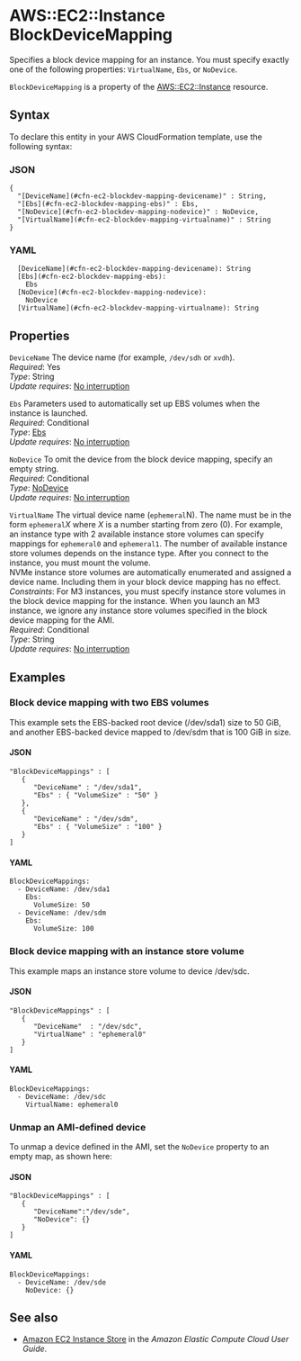 # AWS::EC2::Instance BlockDeviceMapping<a name="aws-properties-ec2-blockdev-mapping"></a>

Specifies a block device mapping for an instance\. You must specify exactly one of the following properties: `VirtualName`, `Ebs`, or `NoDevice`\.

`BlockDeviceMapping` is a property of the [AWS::EC2::Instance](https://docs.aws.amazon.com/AWSCloudFormation/latest/UserGuide/aws-properties-ec2-instance.html) resource\.

## Syntax<a name="aws-properties-ec2-blockdev-mapping-syntax"></a>

To declare this entity in your AWS CloudFormation template, use the following syntax:

### JSON<a name="aws-properties-ec2-blockdev-mapping-syntax.json"></a>

```
{
  "[DeviceName](#cfn-ec2-blockdev-mapping-devicename)" : String,
  "[Ebs](#cfn-ec2-blockdev-mapping-ebs)" : Ebs,
  "[NoDevice](#cfn-ec2-blockdev-mapping-nodevice)" : NoDevice,
  "[VirtualName](#cfn-ec2-blockdev-mapping-virtualname)" : String
}
```

### YAML<a name="aws-properties-ec2-blockdev-mapping-syntax.yaml"></a>

```
  [DeviceName](#cfn-ec2-blockdev-mapping-devicename): String
  [Ebs](#cfn-ec2-blockdev-mapping-ebs): 
    Ebs
  [NoDevice](#cfn-ec2-blockdev-mapping-nodevice): 
    NoDevice
  [VirtualName](#cfn-ec2-blockdev-mapping-virtualname): String
```

## Properties<a name="aws-properties-ec2-blockdev-mapping-properties"></a>

`DeviceName`  <a name="cfn-ec2-blockdev-mapping-devicename"></a>
The device name \(for example, `/dev/sdh` or `xvdh`\)\.  
*Required*: Yes  
*Type*: String  
*Update requires*: [No interruption](https://docs.aws.amazon.com/AWSCloudFormation/latest/UserGuide/using-cfn-updating-stacks-update-behaviors.html#update-no-interrupt)

`Ebs`  <a name="cfn-ec2-blockdev-mapping-ebs"></a>
Parameters used to automatically set up EBS volumes when the instance is launched\.  
*Required*: Conditional  
*Type*: [Ebs](aws-properties-ec2-blockdev-template.md)  
*Update requires*: [No interruption](https://docs.aws.amazon.com/AWSCloudFormation/latest/UserGuide/using-cfn-updating-stacks-update-behaviors.html#update-no-interrupt)

`NoDevice`  <a name="cfn-ec2-blockdev-mapping-nodevice"></a>
To omit the device from the block device mapping, specify an empty string\.  
*Required*: Conditional  
*Type*: [NoDevice](aws-properties-ec2-instance-nodevice.md)  
*Update requires*: [No interruption](https://docs.aws.amazon.com/AWSCloudFormation/latest/UserGuide/using-cfn-updating-stacks-update-behaviors.html#update-no-interrupt)

`VirtualName`  <a name="cfn-ec2-blockdev-mapping-virtualname"></a>
The virtual device name \(`ephemeral`N\)\. The name must be in the form `ephemeral`*X* where *X* is a number starting from zero \(0\)\. For example, an instance type with 2 available instance store volumes can specify mappings for `ephemeral0` and `ephemeral1`\. The number of available instance store volumes depends on the instance type\. After you connect to the instance, you must mount the volume\.  
NVMe instance store volumes are automatically enumerated and assigned a device name\. Including them in your block device mapping has no effect\.  
 *Constraints*: For M3 instances, you must specify instance store volumes in the block device mapping for the instance\. When you launch an M3 instance, we ignore any instance store volumes specified in the block device mapping for the AMI\.  
*Required*: Conditional  
*Type*: String  
*Update requires*: [No interruption](https://docs.aws.amazon.com/AWSCloudFormation/latest/UserGuide/using-cfn-updating-stacks-update-behaviors.html#update-no-interrupt)

## Examples<a name="aws-properties-ec2-blockdev-mapping--examples"></a>

### Block device mapping with two EBS volumes<a name="aws-properties-ec2-blockdev-mapping--examples--Block_device_mapping_with_two_EBS_volumes"></a>

This example sets the EBS\-backed root device \(/dev/sda1\) size to 50 GiB, and another EBS\-backed device mapped to /dev/sdm that is 100 GiB in size\.

#### JSON<a name="aws-properties-ec2-blockdev-mapping--examples--Block_device_mapping_with_two_EBS_volumes--json"></a>

```
"BlockDeviceMappings" : [
   {
      "DeviceName" : "/dev/sda1",
      "Ebs" : { "VolumeSize" : "50" }
   },
   {
      "DeviceName" : "/dev/sdm",
      "Ebs" : { "VolumeSize" : "100" }
   }
]
```

#### YAML<a name="aws-properties-ec2-blockdev-mapping--examples--Block_device_mapping_with_two_EBS_volumes--yaml"></a>

```
BlockDeviceMappings:
  - DeviceName: /dev/sda1
    Ebs:
      VolumeSize: 50
  - DeviceName: /dev/sdm
    Ebs:
      VolumeSize: 100
```

### Block device mapping with an instance store volume<a name="aws-properties-ec2-blockdev-mapping--examples--Block_device_mapping_with_an_instance_store_volume"></a>

This example maps an instance store volume to device /dev/sdc\.

#### JSON<a name="aws-properties-ec2-blockdev-mapping--examples--Block_device_mapping_with_an_instance_store_volume--json"></a>

```
"BlockDeviceMappings" : [
   {
      "DeviceName"  : "/dev/sdc",
      "VirtualName" : "ephemeral0"
   }
]
```

#### YAML<a name="aws-properties-ec2-blockdev-mapping--examples--Block_device_mapping_with_an_instance_store_volume--yaml"></a>

```
BlockDeviceMappings:
  - DeviceName: /dev/sdc
    VirtualName: ephemeral0
```

### Unmap an AMI\-defined device<a name="aws-properties-ec2-blockdev-mapping--examples--Unmap_an_AMI-defined_device"></a>

To unmap a device defined in the AMI, set the `NoDevice` property to an empty map, as shown here:

#### JSON<a name="aws-properties-ec2-blockdev-mapping--examples--Unmap_an_AMI-defined_device--json"></a>

```
"BlockDeviceMappings" : [
   {
      "DeviceName":"/dev/sde",
      "NoDevice": {}
   }
]
```

#### YAML<a name="aws-properties-ec2-blockdev-mapping--examples--Unmap_an_AMI-defined_device--yaml"></a>

```
BlockDeviceMappings:
  - DeviceName: /dev/sde
    NoDevice: {}
```

## See also<a name="aws-properties-ec2-blockdev-mapping--seealso"></a>
+  [ Amazon EC2 Instance Store](https://docs.aws.amazon.com/AWSEC2/latest/UserGuide/InstanceStorage.html) in the *Amazon Elastic Compute Cloud User Guide*\.